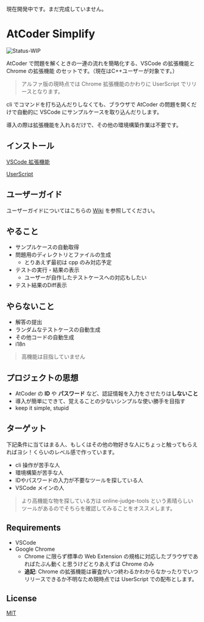 現在開発中です。まだ完成していません。

# AtCoder Simplify

![Status-WIP](https://img.shields.io/badge/Status-WIP-orange)

AtCoder で問題を解くときの一連の流れを簡略化する、VSCode の拡張機能と Chrome の拡張機能 のセットです。（現在はC++ユーザーが対象です。）

> アルファ版の現時点では Chrome 拡張機能のかわりに UserScript でリリースとなります。

cli でコマンドを打ち込んだりしなくても、ブラウザで AtCoder の問題を開くだけで自動的に VSCode にサンプルケースを取り込んだりします。

導入の際は拡張機能を入れるだけで、その他の環境構築作業は不要です。

## インストール

[VSCode 拡張機能](https://marketplace.visualstudio.com/items?itemName=tars0x9752.atcoder-simplify)

[UserScript](https://greasyfork.org/ja/scripts/403319-atcoder-simplify)

## ユーザーガイド

ユーザーガイドについてはこちらの [Wiki](https://github.com/tars0x9752/atcoder-simplify/wiki/%E3%83%A6%E3%83%BC%E3%82%B6%E3%83%BC%E3%82%AC%E3%82%A4%E3%83%89) を参照してください。

## やること

- サンプルケースの自動取得
- 問題用のディレクトリとファイルの生成
  - とりあえず最初は cpp のみ対応予定
- テストの実行・結果の表示
  - ユーザーが自作したテストケースへの対応もしたい
- テスト結果のDiff表示

## やらないこと

- 解答の提出
- ランダムなテストケースの自動生成
- その他コードの自動生成
- i18n

> 高機能は目指していません

## プロジェクトの思想

- AtCoder の **ID** や **パスワード** など、認証情報を入力をさせたりは**しないこと**
- 導入が簡単にできて、覚えることの少ないシンプルな使い勝手を目指す
- keep it simple, stupid

## ターゲット

下記条件に当てはまる人、もしくはその他の物好きな人にちょっと触ってもらえればヨシ！くらいのレベル感で作っています。

- cli 操作が苦手な人
- 環境構築が苦手な人
- IDやパスワードの入力が不要なツールを探している人
- VSCode メインの人

> より高機能な物を探している方は online-judge-tools という素晴らしいツールがあるのでそちらを確認してみることをオススメします。

## Requirements

- VSCode
- Google Chrome
  - Chrome に限らず標準の Web Extension の規格に対応したブラウザであればたぶん動くと思うけどとりあえずは Chrome のみ
  - **追記**: Chrome の拡張機能は審査がいつ終わるかわからなかったりでいつリリースできるか不明なため現時点では UserScript での配布とします。

## License

[MIT](LICENSE)
